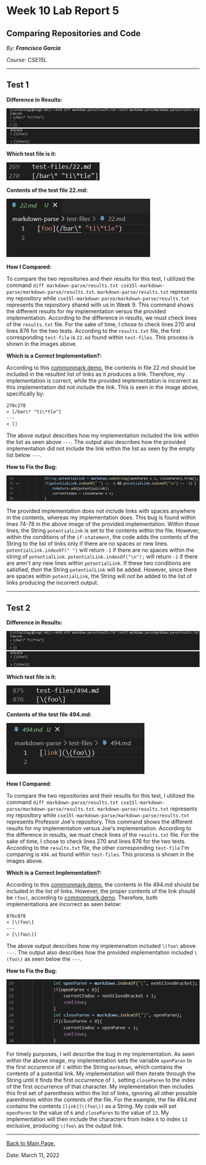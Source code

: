 # Week 10 Lab Report 5

## Comparing Repositories and Code

*By: **Francisco Garcia***

*Course: CSE15L*

---
## Test 1

**Difference in Results:**

![Image](labreport5diff.png)
![Image](diff2.png)

**Which test file is it:**

![Image](labreport5test1.png)

**Contents of the test file 22.md:**

![Image](contentsTest22.png)


**How I Compared:**

To compare the two repositories and their results for this test, I utilized the command `diff markdown-parse/results.txt cse15l-markdown-parse/markdown-parse/results.txt`. `markdown-parse/results.txt` represents my repository while `cse15l-markdown-parse/markdown-parse/results.txt` represents the repository shared with us in Week 9. This command shows the different results for my implementation versus the provided implementation. According to the difference in results, we must check lines of the `results.txt` file. For the sake of time, I chose to check lines 270 and lines 876 for the two tests. According to the `results.txt` file, the first corresponding `test-file` is `22.md` found within `test-files`. This process is shown in the images above.

**Which is a Correct Implementation?:**

According to this [commonmark demo](https://spec.commonmark.org/dingus/), the contents in file 22.md should be included in the resultint list of links as it produces a link. Therefore, my implementation is correct, while the provided implementation is incorrect as this implementation did not include the link. This is seen in the image above, specifically by:

```
270c270
> [/bar\* "ti\*tle"]
---
< []
```

The above output describes how my implementation included the link within the list as seen above `---`. The output also describes how the provided implementation did not include the link within the list as seen by the empty list below `---`.

**How to Fix the Bug:**

![Image](LR5bugfix1.png)

The provided implementation does not include links with spaces anywhere in the contents, whereas my implementation does. This bug is found within lines 74-78 in the above image of the provided implementation. Within those lines, the String `potentialLink` is set to the contents within the file. However, within the conditions of the `if-statement`, the code adds the contents of the String to the list of links only if there are no spaces or new lines. `potentialLink.indexOf(" ")` will return `-1` if there are no spaces within the string of `potentialLink`. `potentialLink.indexOf("\n");` will return `-1` if there are aren't any new lines within `potentialLink`. If these two conditions are satisfied, *then* the String `potentialLink` will be added. However, since there are spaces within `potentialLink`, the String will *not* be added to the list of links producing the incorrect output.

---

## Test 2

**Difference in Results:**

![Image](labreport5diff.png)
![Image](diff2.png)

**Which test file is it:**

![Image](labreport5test2.png)

**Contents of the test file 494.md:**

![Image](contentsTest494.png)


**How I Compared:**

To compare the two repositories and their results for this test, I utilized the command `diff markdown-parse/results.txt cse15l-markdown-parse/markdown-parse/results.txt`. `markdown-parse/results.txt` represents my repository while `cse15l-markdown-parse/markdown-parse/results.txt` represents Professor Joe's repository. This command shows the different results for my implementation versus Joe's implementation. According to the difference in results, we must check lines of the `results.txt` file. For the sake of time, I chose to check lines 270 and lines 876 for the two tests. According to the `results.txt` file, the other corresponding `test-file` I'm comparing is `494.md` found within `test-files`. This process is shown in the images above.

**Which is a Correct Implementation?:**

According to this [commonmark demo](https://spec.commonmark.org/dingus/), the contents in file 494.md should be included in the list of links. However, the proper contents of the link should be `(foo)`, according to [commonmark demo](https://spec.commonmark.org/dingus/). Therefore, both implementations are incorrect as seen below: 

```
876c878
< [\(foo\]
---
> [\(foo\)]
```

The above output describes how my implemenation included `\(foo\` above `---`. The output also describes how the provided implementation included `\(foo\)` as seen below the `---`.


**How to Fix the Bug:**

![Image](LR5bugfix2.png)

For timely purposes, I will describe the bug in my implementation. As seen within the above image, my implementation sets the variable `openParen` to the first occurence of `(` within the String `markdown`, which contains the contents of a potential link. My implementation will then iterate through the String until it finds the first occurrence of `)`, setting `closeParen` to the index of the first occurrence of that character. My implementation then includes this first set of parenthesis within the list of links, ignoring all other possible parenthesis within the contents of the file. For the example, the file 494.md contains the contents `[link](\(foo\))` as a String. My code will set `openParen` to the value of `6` and `closeParen` to the value of `13`. My implementation will then include the characters from index `6` to index `13` exclusive, producing `\(foo\` as the output link. 

---


[Back to Main Page.](https://francgarcia.github.io/cse15l-lab-reports/index.html)

Date: March 11, 2022
